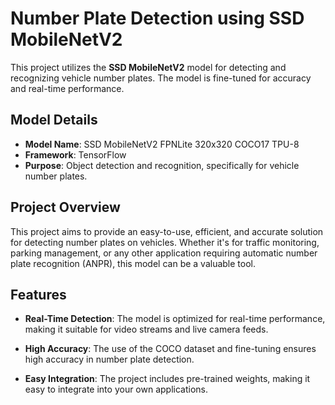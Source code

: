 # Number Plate Detection using SSD MobileNetV2

This project utilizes the **SSD MobileNetV2** model for detecting and recognizing vehicle number plates. The model is fine-tuned for accuracy and real-time performance.

## Model Details

- **Model Name**: SSD MobileNetV2 FPNLite 320x320 COCO17 TPU-8
- **Framework**: TensorFlow
- **Purpose**: Object detection and recognition, specifically for vehicle number plates.

## Project Overview

This project aims to provide an easy-to-use, efficient, and accurate solution for detecting number plates on vehicles. Whether it's for traffic monitoring, parking management, or any other application requiring automatic number plate recognition (ANPR), this model can be a valuable tool.

## Features

- **Real-Time Detection**: The model is optimized for real-time performance, making it suitable for video streams and live camera feeds.

- **High Accuracy**: The use of the COCO dataset and fine-tuning ensures high accuracy in number plate detection.

- **Easy Integration**: The project includes pre-trained weights, making it easy to integrate into your own applications.

